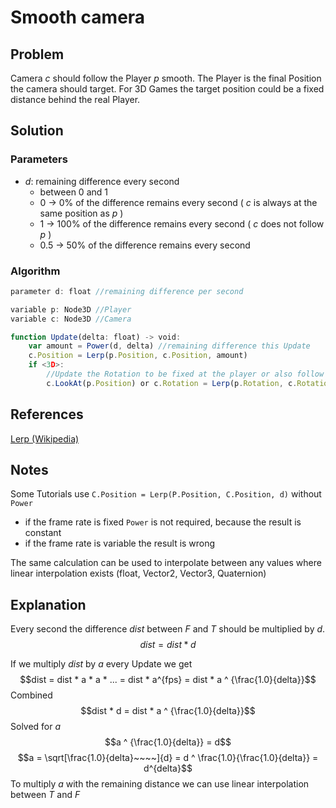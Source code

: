 # Smooth camera

## Problem

Camera $c$ should follow the Player $p$ smooth. The Player is the final Position the camera should target. For 3D Games the target position could be a fixed distance behind the real Player.

## Solution

### Parameters

- $d$: remaining difference every second
	- between $0$ and $1$
	- $0$ $\to$ $0$% of the difference remains every second ( $c$ is always at the same position as $p$ )
	- $1$ $\to$ $100$% of the difference remains every second ( $c$ does not follow $p$ )
	- $0.5$ $\to$ $50$% of the difference remains every second

### Algorithm

```typescript
parameter d: float //remaining difference per second

variable p: Node3D //Player
variable c: Node3D //Camera

function Update(delta: float) -> void:
	var amount = Power(d, delta) //remaining difference this Update
	c.Position = Lerp(p.Position, c.Position, amount)
	if <3D>:
		//Update the Rotation to be fixed at the player or also follow behind
		c.LookAt(p.Position) or c.Rotation = Lerp(p.Rotation, c.Rotation, amount)
```

## References

[Lerp (Wikipedia)](https://en.wikipedia.org/wiki/Linear_interpolation)

## Notes

Some Tutorials use `C.Position = Lerp(P.Position, C.Position, d)` without `Power`
- if the frame rate is fixed `Power` is not required, because the result is constant
- if the frame rate is variable the result is wrong

The same calculation can be used to interpolate between any values where linear interpolation exists (float, Vector2, Vector3, Quaternion)

## Explanation

Every second the difference $dist$ between $F$ and $T$ should be multiplied by $d$.
$$dist = dist * d$$

If we multiply $dist$ by $a$ every Update we get
$$dist = dist * a * a * ... = dist * a^{fps} = dist * a ^ {\frac{1.0}{delta}}$$
Combined
$$dist * d = dist * a ^ {\frac{1.0}{delta}}$$
Solved for $a$
$$a ^ {\frac{1.0}{delta}} = d$$
$$a = \sqrt[\frac{1.0}{delta}~~~~]{d} = d ^ \frac{1.0}{\frac{1.0}{delta}} = d^{delta}$$
To multiply $a$ with the remaining distance we can use linear interpolation between $T$ and $F$
